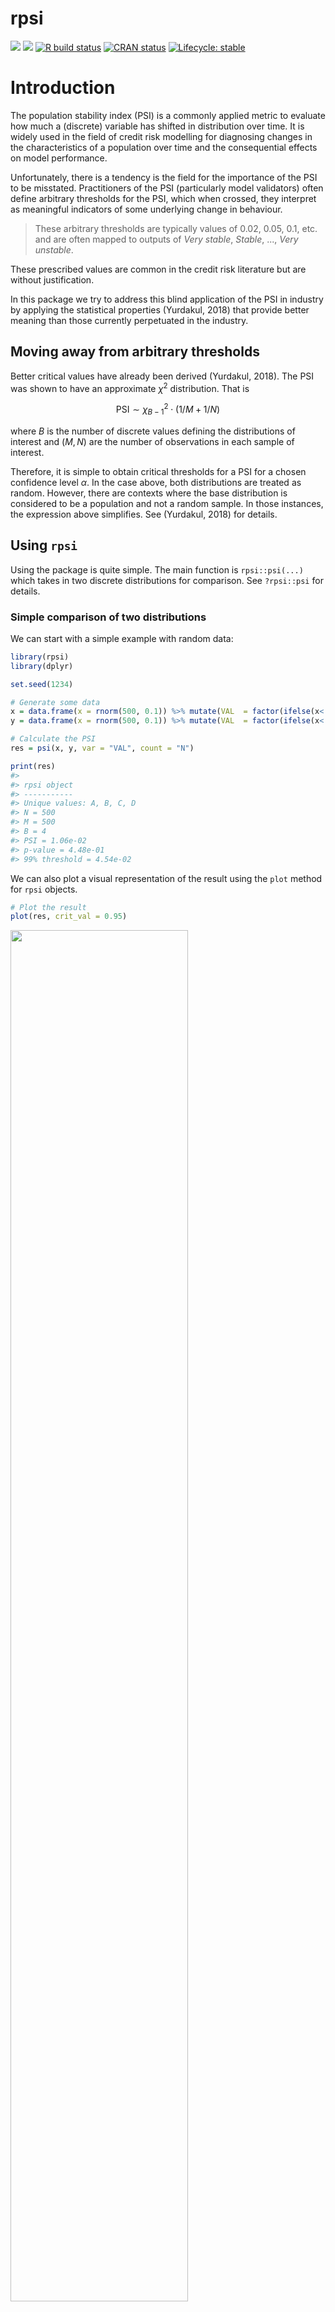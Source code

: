 
<!-- README.md is generated from README.Rmd. Please edit that file -->

# rpsi

[![](https://cranlogs.r-pkg.org/badges/rpsi)](https://cran.r-project.org/package=rpsi)
[![](http://cranlogs.r-pkg.org/badges/grand-total/rpsi)](https://cran.r-project.org/package=rpsi)
[![R build
status](https://github.com/edpeyton/rpsi/workflows/R-CMD-check/badge.svg)](https://github.com/edpeyton/rpsi/actions/)
[![CRAN
status](https://www.r-pkg.org/badges/version/rpsi)](https://CRAN.R-project.org/package=rpsi)
[![Lifecycle:
stable](https://img.shields.io/badge/lifecycle-stable-brightgreen.svg)](https://lifecycle.r-lib.org/articles/stages.html)

# Introduction

The population stability index (PSI) is a commonly applied metric to
evaluate how much a (discrete) variable has shifted in distribution over
time. It is widely used in the field of credit risk modelling for
diagnosing changes in the characteristics of a population over time and
the consequential effects on model performance.

Unfortunately, there is a tendency is the field for the importance of
the PSI to be misstated. Practitioners of the PSI (particularly model
validators) often define arbitrary thresholds for the PSI, which when
crossed, they interpret as meaningful indicators of some underlying
change in behaviour.

> These arbitrary thresholds are typically values of 0.02, 0.05, 0.1, etc. and
> are often mapped to outputs of *Very stable*, *Stable*, ..., *Very
> unstable*.

These prescribed values are common in the credit risk literature but are
without justification.

In this package we try to address this blind application of the PSI in
industry by applying the statistical properties (Yurdakul, 2018) that
provide better meaning than those currently perpetuated in the industry.

## Moving away from arbitrary thresholds

Better critical values have already been derived (Yurdakul, 2018). The
PSI was shown to have an approximate *χ*<sup>2</sup> distribution. That
is

``` math
\text{PSI}\sim\chi^{2}_{B-1}\cdot(1/M+1/N)
```

where $B$ is the number of discrete values defining the distributions of
interest and $(M,N)$ are the number of observations in each sample of
interest.

Therefore, it is simple to obtain critical thresholds for a PSI for a
chosen confidence level $\alpha$. In the case above, both distributions are
treated as random. However, there are contexts where the base
distribution is considered to be a population and not a random sample.
In those instances, the expression above simplifies. See (Yurdakul,
2018) for details.

## Using `rpsi`

Using the package is quite simple. The main function is `rpsi::psi(...)`
which takes in two discrete distributions for comparison. See `?rpsi::psi` for details.

### Simple comparison of two distributions
We can start with a simple example with random data:

``` r
library(rpsi)
library(dplyr)

set.seed(1234)

# Generate some data
x = data.frame(x = rnorm(500, 0.1)) %>% mutate(VAL  = factor(ifelse(x< -2,"A", ifelse(x<0, "B", ifelse(x>2, "D", "C"))))) %>% group_by(VAL) %>% summarise(N = n())
y = data.frame(x = rnorm(500, 0.1)) %>% mutate(VAL  = factor(ifelse(x< -2,"A", ifelse(x<0, "B", ifelse(x>2, "D", "C"))))) %>% group_by(VAL) %>% summarise(N = n())

# Calculate the PSI
res = psi(x, y, var = "VAL", count = "N")

print(res)
#> 
#> rpsi object
#> -----------
#> Unique values: A, B, C, D
#> N = 500
#> M = 500
#> B = 4
#> PSI = 1.06e-02
#> p-value = 4.48e-01
#> 99% threshold = 4.54e-02
```

We can also plot a visual representation of the result using the `plot`
method for `rpsi` objects.

``` r
# Plot the result
plot(res, crit_val = 0.95)
```

<img src="man/figures/unnamed-chunk-3-1.png" width="75%" />

### Comparison over time
Furthermore, we can perform the comparison between a base distribution
and a comparison distribution over time.

``` r
#Example over time
p = c(0.1, 0.2, 0.5, 0.05, 0.05, 0.1)
N = 10000
```

``` r
x = data.frame(TYPE = factor(LETTERS[1:length(p)]), VALUE = N*p)
x
#>   TYPE VALUE
#> 1    A  1000
#> 2    B  2000
#> 3    C  5000
#> 4    D   500
#> 5    E   500
#> 6    F  1000
```

``` r
y = sapply(seq.Date(as.Date("2010-01-01"), as.Date("2019-12-01"), "month"), 
           function(i) {
             data.frame(TYPE = factor(sample(LETTERS[1:length(p)], 500, replace = TRUE, prob = p))) %>% mutate(DATE = i)
           }, 
    simplify = FALSE) %>% 
  bind_rows() %>% 
  group_by(DATE, TYPE, .drop = FALSE) %>% 
  summarise(VALUE = n(), .groups = "keep") %>% 
  ungroup()

y
#> # A tibble: 720 x 3
#>    DATE       TYPE  VALUE
#>    <date>     <fct> <int>
#>  1 2010-01-01 A        56
#>  2 2010-01-01 B       105
#>  3 2010-01-01 C       244
#>  4 2010-01-01 D        26
#>  5 2010-01-01 E        25
#>  6 2010-01-01 F        44
#>  7 2010-02-01 A        50
#>  8 2010-02-01 B       104
#>  9 2010-02-01 C       241
#> 10 2010-02-01 D        22
#> # ... with 710 more rows
```

``` r
res = psi(x, y, var = "TYPE", count = "VALUE", date = "DATE")
plot(res, crit_val = 0.95)
```

<img src="man/figures/unnamed-chunk-7-1.png" width="75%" />

<img src="man/figures/unnamed-chunk-7-2.png" width="75%" />

<img src="man/figures/unnamed-chunk-7-3.png" width="75%" />

### S3 methods for `rpsi` objects

Objects of class `rpsi` have the following S3 methods:

``` r
methods(class = "rpsi")
#> [1] plot    print   summary
#> see '?methods' for accessing help and source code
```

------------------------------------------------------------------------

### Links

Yurdakul, Bilal (2018). Statistical Properties of Population Stability
Index.

------------------------------------------------------------------------

### Contributors

[Ed Peyton](https://github.com/edpeyton)

------------------------------------------------------------------------

<a href="#top">Back to top</a>
